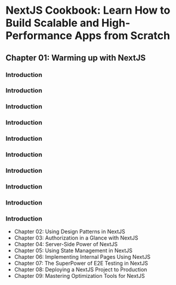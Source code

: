 # NextJS Cookbook: Learn How to Build Scalable and High-Performance Apps from Scratch

## Chapter 01: Warming up with NextJS

### Introduction
### Introduction
### Introduction
### Introduction
### Introduction
### Introduction
### Introduction
### Introduction
### Introduction
### Introduction

- Chapter 02: Using Design Patterns in NextJS
- Chapter 03: Authorization in a Glance with NextJS
- Chapter 04: Server-Side Power of NextJS
- Chapter 05: Using State Management in NextJS
- Chapter 06: Implementing Internal Pages Using NextJS
- Chapter 07: The SuperPower of E2E Testing in NextJS
- Chapter 08: Deploying a NextJS Project to Production
- Chapter 09: Mastering Optimization Tools for NextJS

